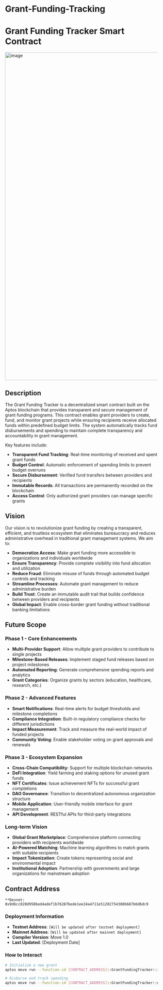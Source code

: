 # Grant-Funding-Tracking
# Grant Funding Tracker Smart Contract
<img width="1920" height="1080" alt="image" src="https://github.com/user-attachments/assets/3bfceb74-c2bd-4b13-beb1-ad316f3cdd2b" />


## Description

The Grant Funding Tracker is a decentralized smart contract built on the Aptos blockchain that provides transparent and secure management of grant funding programs. This contract enables grant providers to create, fund, and monitor grant projects while ensuring recipients receive allocated funds within predefined budget limits. The system automatically tracks fund disbursements and spending to maintain complete transparency and accountability in grant management.

Key features include:
- **Transparent Fund Tracking**: Real-time monitoring of received and spent grant funds
- **Budget Control**: Automatic enforcement of spending limits to prevent budget overruns
- **Secure Disbursement**: Verified fund transfers between providers and recipients
- **Immutable Records**: All transactions are permanently recorded on the blockchain
- **Access Control**: Only authorized grant providers can manage specific grants

## Vision

Our vision is to revolutionize grant funding by creating a transparent, efficient, and trustless ecosystem that eliminates bureaucracy and reduces administrative overhead in traditional grant management systems. We aim to:

- **Democratize Access**: Make grant funding more accessible to organizations and individuals worldwide
- **Ensure Transparency**: Provide complete visibility into fund allocation and utilization
- **Reduce Fraud**: Eliminate misuse of funds through automated budget controls and tracking
- **Streamline Processes**: Automate grant management to reduce administrative burden
- **Build Trust**: Create an immutable audit trail that builds confidence between providers and recipients
- **Global Impact**: Enable cross-border grant funding without traditional banking limitations

## Future Scope

### Phase 1 - Core Enhancements
- **Multi-Provider Support**: Allow multiple grant providers to contribute to single projects
- **Milestone-Based Releases**: Implement staged fund releases based on project milestones
- **Automated Reporting**: Generate comprehensive spending reports and analytics
- **Grant Categories**: Organize grants by sectors (education, healthcare, research, etc.)

### Phase 2 - Advanced Features
- **Smart Notifications**: Real-time alerts for budget thresholds and milestone completions
- **Compliance Integration**: Built-in regulatory compliance checks for different jurisdictions
- **Impact Measurement**: Track and measure the real-world impact of funded projects
- **Community Voting**: Enable stakeholder voting on grant approvals and renewals

### Phase 3 - Ecosystem Expansion
- **Cross-Chain Compatibility**: Support for multiple blockchain networks
- **DeFi Integration**: Yield farming and staking options for unused grant funds
- **NFT Certificates**: Issue achievement NFTs for successful grant completions
- **DAO Governance**: Transition to decentralized autonomous organization structure
- **Mobile Application**: User-friendly mobile interface for grant management
- **API Development**: RESTful APIs for third-party integrations

### Long-term Vision
- **Global Grant Marketplace**: Comprehensive platform connecting providers with recipients worldwide
- **AI-Powered Matching**: Machine learning algorithms to match grants with suitable recipients
- **Impact Tokenization**: Create tokens representing social and environmental impact
- **Institutional Adoption**: Partnership with governments and large organizations for mainstream adoption

## Contract Address

```
**Devnet: 0x9d6cc820d958bed4adef1b76287bede1ee24a4711e51202754380b687b6d6dc9
```

### Deployment Information
- **Testnet Address**: `[Will be updated after testnet deployment]`
- **Mainnet Address**: `[Will be updated after mainnet deployment]`
- **Compiler Version**: Move 1.0
- **Last Updated**: [Deployment Date]

### How to Interact
```bash
# Initialize a new grant
aptos move run --function-id [CONTRACT_ADDRESS]::GrantFundingTracker::initialize_grant

# Disburse and track spending
aptos move run --function-id [CONTRACT_ADDRESS]::GrantFundingTracker::disburse_and_track_spending
```
